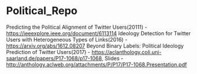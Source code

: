 # Political_Repo

Predicting the Political Alignment of Twitter Users(20111) - https://ieeexplore.ieee.org/document/6113114
Ideology Detection for Twitter Users with Heterogeneous Types of Links(2016) - https://arxiv.org/abs/1612.08207
Beyond Binary Labels: Political Ideology Prediction of Twitter Users(2017) - https://aclanthology.coli.uni-saarland.de/papers/P17-1068/p17-1068, Slides - http://anthology.aclweb.org/attachments/P/P17/P17-1068.Presentation.pdf
